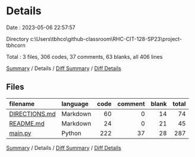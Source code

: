 # Details

Date : 2023-05-06 22:57:57

Directory c:\\Users\\tbhco\\github-classroom\\RHC-CIT-128-SP23\\project-tbhcorn

Total : 3 files,  306 codes, 37 comments, 63 blanks, all 406 lines

[Summary](results.md) / Details / [Diff Summary](diff.md) / [Diff Details](diff-details.md)

## Files
| filename | language | code | comment | blank | total |
| :--- | :--- | ---: | ---: | ---: | ---: |
| [DIRECTIONS.md](/DIRECTIONS.md) | Markdown | 60 | 0 | 14 | 74 |
| [README.md](/README.md) | Markdown | 24 | 0 | 21 | 45 |
| [main.py](/main.py) | Python | 222 | 37 | 28 | 287 |

[Summary](results.md) / Details / [Diff Summary](diff.md) / [Diff Details](diff-details.md)